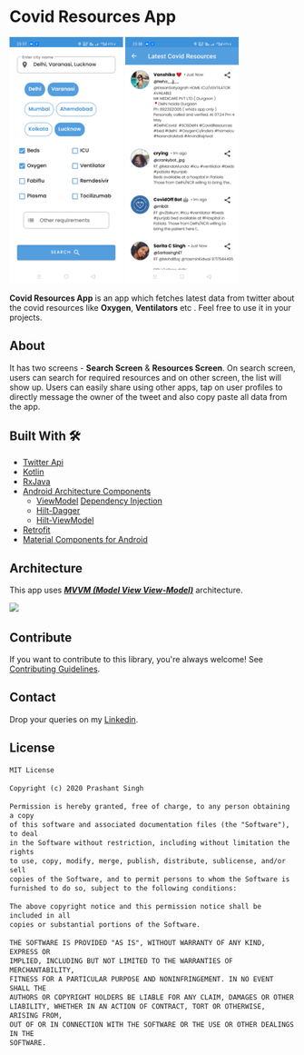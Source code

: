 # Covid Resources App
<img src="media/a.jpg" width="200"> <img src="media/b.jpg" width="200">

**Covid Resources App** is an app which fetches latest data from twitter about the covid resources like **Oxygen**, **Ventilators** etc . Feel free to use it in your projects.

## About
It has two screens - **Search Screen** & **Resources Screen**. On search screen, users can search for required resources and on other screen, the list will show up. Users can easily share using other apps, 
tap on user profiles to directly message the owner of the tweet and also copy paste all data from the app.

## Built With 🛠
- [Twitter Api](https://developer.twitter.com/en/docs/twitter-api/tweets/search/quick-start/recent-search)
- [Kotlin](https://kotlinlang.org/)
- [RxJava](https://github.com/ReactiveX/RxKotlin)
- [Android Architecture Components](https://developer.android.com/topic/libraries/architecture)
  - [ViewModel](https://developer.android.com/topic/libraries/architecture/viewmodel)
   [Dependency Injection](https://developer.android.com/training/dependency-injection) 
  - [Hilt-Dagger](https://dagger.dev/hilt/)
  - [Hilt-ViewModel](https://developer.android.com/training/dependency-injection/hilt-jetpack)
- [Retrofit](https://square.github.io/retrofit/)
- [Material Components for Android](https://github.com/material-components/material-components-android)


## Architecture
This app uses [***MVVM (Model View View-Model)***](https://developer.android.com/jetpack/docs/guide#recommended-app-arch) architecture.

![](https://developer.android.com/topic/libraries/architecture/images/final-architecture.png)


## Contribute
If you want to contribute to this library, you're always welcome!
See [Contributing Guidelines](CONTRIBUTING.md). 

## Contact
Drop your queries on my [Linkedin](https://www.linkedin.com/in/prashantappdeveloper).

## License
```
MIT License

Copyright (c) 2020 Prashant Singh

Permission is hereby granted, free of charge, to any person obtaining a copy
of this software and associated documentation files (the "Software"), to deal
in the Software without restriction, including without limitation the rights
to use, copy, modify, merge, publish, distribute, sublicense, and/or sell
copies of the Software, and to permit persons to whom the Software is
furnished to do so, subject to the following conditions:

The above copyright notice and this permission notice shall be included in all
copies or substantial portions of the Software.

THE SOFTWARE IS PROVIDED "AS IS", WITHOUT WARRANTY OF ANY KIND, EXPRESS OR
IMPLIED, INCLUDING BUT NOT LIMITED TO THE WARRANTIES OF MERCHANTABILITY,
FITNESS FOR A PARTICULAR PURPOSE AND NONINFRINGEMENT. IN NO EVENT SHALL THE
AUTHORS OR COPYRIGHT HOLDERS BE LIABLE FOR ANY CLAIM, DAMAGES OR OTHER
LIABILITY, WHETHER IN AN ACTION OF CONTRACT, TORT OR OTHERWISE, ARISING FROM,
OUT OF OR IN CONNECTION WITH THE SOFTWARE OR THE USE OR OTHER DEALINGS IN THE
SOFTWARE.
```

